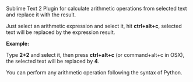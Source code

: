 Sublime Text 2 Plugin for calculate arithmetic operations from selected text and replace it with the result.

Just select an arithmetic expression and select it, hit __ctrl+alt+c__, selected text will be replaced by the expression result.

__Example:__

Type __2+2__ and select it, then press __ctrl+alt+c__ (or command+alt+c in OSX), the selected text will be replaced by __4__.

You can perform any arithmetic operation following the syntax of Python.
